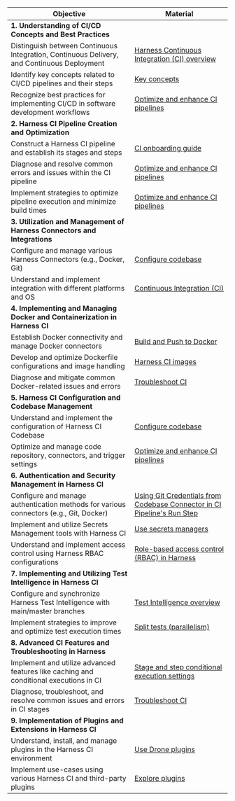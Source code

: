 | Objective   | Material |
| ------ | ----- |
| **1. Understanding of CI/CD Concepts and Best Practices** ||
| Distinguish between Continuous Integration, Continuous Delivery, and Continuous Deployment | [Harness Continuous Integration (CI) overview](https://developer.harness.io/docs/continuous-integration/get-started/overview) |
| Identify key concepts related to CI/CD pipelines and their steps| [Key concepts](https://developer.harness.io/docs/continuous-integration/get-started/key-concepts)|
| Recognize best practices for implementing CI/CD in software development workflows | [Optimize and enhance CI pipelines](https://developer.harness.io/docs/continuous-integration/use-ci/optimize-and-more/optimizing-ci-build-times/)|
| **2. Harness CI Pipeline Creation and Optimization** ||
| Construct a Harness CI pipeline and establish its stages and steps | [CI onboarding guide](https://developer.harness.io/docs/continuous-integration/get-started/onboarding-guide) |
| Diagnose and resolve common errors and issues within the CI pipeline   | [Optimize and enhance CI pipelines](https://developer.harness.io/docs/continuous-integration/use-ci/optimize-and-more/optimizing-ci-build-times/) |
| Implement strategies to optimize pipeline execution and minimize build times | [Optimize and enhance CI pipelines](https://developer.harness.io/docs/continuous-integration/use-ci/optimize-and-more/optimizing-ci-build-times/) |
| **3. Utilization and Management of Harness Connectors and Integrations**  | |
| Configure and manage various Harness Connectors (e.g., Docker, Git)| [Configure codebase](https://developer.harness.io/docs/continuous-integration/use-ci/codebase-configuration/create-and-configure-a-codebase/)|
| Understand and implement integration with different platforms and OS | [Continuous Integration (CI)](https://developer.harness.io/docs/get-started/supported-platforms-and-technologies/#continuous-integration-ci)|
| **4. Implementing and Managing Docker and Containerization in Harness CI** ||
| Establish Docker connectivity and manage Docker connectors | [Build and Push to Docker](https://developer.harness.io/docs/continuous-integration/use-ci/build-and-upload-artifacts/build-and-push-to-docker-hub-step-settings/) |
| Develop and optimize Dockerfile configurations and image handling| [Harness CI images](https://developer.harness.io/docs/continuous-integration/use-ci/set-up-build-infrastructure/harness-ci/) |
| Diagnose and mitigate common Docker-related issues and errors | [Troubleshoot CI](/docs/category/troubleshoot-ci)|
| **5. Harness CI Configuration and Codebase Management** ||
| Understand and implement the configuration of Harness CI Codebase | [Configure codebase](https://developer.harness.io/docs/continuous-integration/use-ci/codebase-configuration/create-and-configure-a-codebase/) |
| Optimize and manage code repository, connectors, and trigger settings| [Optimize and enhance CI pipelines](https://developer.harness.io/docs/continuous-integration/use-ci/optimize-and-more/optimizing-ci-build-times/)|
| **6. Authentication and Security Management in Harness CI** ||
| Configure and manage authentication methods for various connectors (e.g., Git, Docker)     | [Using Git Credentials from Codebase Connector in CI Pipeline's Run Step](https://developer.harness.io/kb/continuous-integration/articles/using_git_credentials_from_codebase_connector_in_ci_pipelines_run_step/) |
| Implement and utilize Secrets Management tools with Harness CI | [Use secrets managers](https://developer.harness.io/tutorials/platform/secrets-management/) |
| Understand and implement access control using Harness RBAC configurations | [Role-based access control (RBAC) in Harness](https://developer.harness.io/docs/platform/role-based-access-control/rbac-in-harness/)|
| **7. Implementing and Utilizing Test Intelligence in Harness CI** | |
| Configure and synchronize Harness Test Intelligence with main/master branches              | [Test Intelligence overview](https://developer.harness.io/docs/continuous-integration/use-ci/run-tests/test-intelligence/set-up-test-intelligence) |
| Implement strategies to improve and optimize test execution times                          | [Split tests (parallelism)](https://developer.harness.io/docs/continuous-integration/use-ci/run-tests/speed-up-ci-test-pipelines-using-parallelism) |
| **8. Advanced CI Features and Troubleshooting in Harness** ||
| Implement and utilize advanced features like caching and conditional executions in CI      | [Stage and step conditional execution settings](https://developer.harness.io/docs/platform/pipelines/w_pipeline-steps-reference/step-skip-condition-settings/) |
| Diagnose, troubleshoot, and resolve common issues and errors in CI stages| [Troubleshoot CI](/docs/category/troubleshoot-ci) |
| **9. Implementation of Plugins and Extensions in Harness CI**  | |
| Understand, install, and manage plugins in the Harness CI environment | [Use Drone plugins](https://developer.harness.io/docs/continuous-integration/use-ci/use-drone-plugins/run-a-drone-plugin-in-ci)                                                                          |
| Implement use-cases using various Harness CI and third-party plugins | [Explore plugins](https://developer.harness.io/docs/continuous-integration/use-ci/use-drone-plugins/explore-ci-plugins/) |
